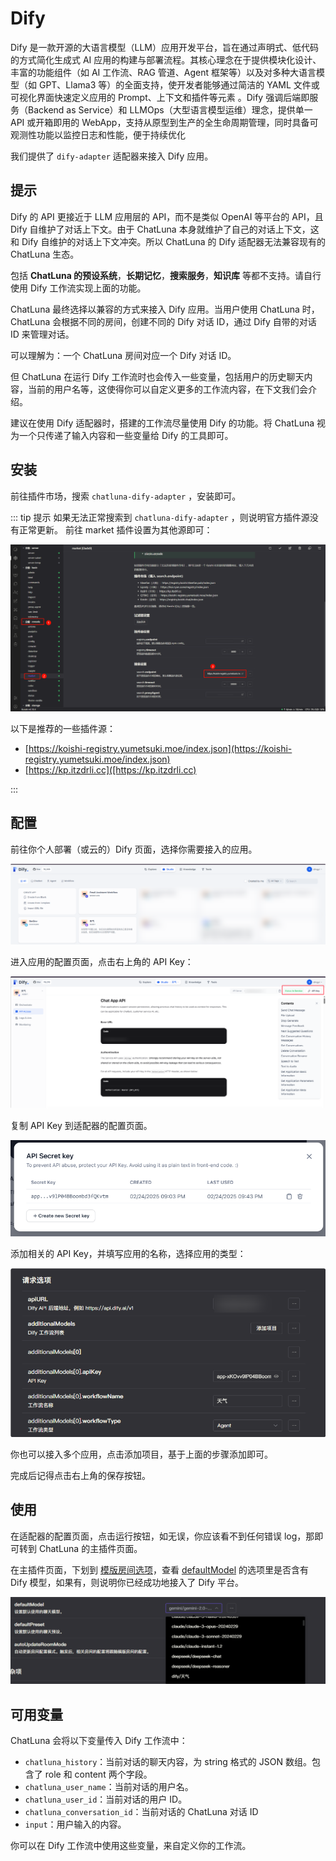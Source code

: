 # Dify

Dify 是一款开源的大语言模型（LLM）应用开发平台，旨在通过声明式、低代码的方式简化生成式 AI 应用的构建与部署流程。其核心理念在于提供模块化设计、丰富的功能组件（如 AI 工作流、RAG 管道、Agent 框架等）以及对多种大语言模型（如 GPT、Llama3 等）的全面支持，使开发者能够通过简洁的 YAML 文件或可视化界面快速定义应用的 Prompt、上下文和插件等元素
。Dify 强调后端即服务（Backend as Service）和 LLMOps（大型语言模型运维）理念，提供单一 API 或开箱即用的 WebApp，支持从原型到生产的全生命周期管理，同时具备可观测性功能以监控日志和性能，便于持续优化

我们提供了 `dify-adapter` 适配器来接入 Dify 应用。

## 提示

Dify 的 API 更接近于 LLM 应用层的 API，而不是类似 OpenAI 等平台的 API，且 Dify 自维护了对话上下文。由于 ChatLuna 本身就维护了自己的对话上下文，这和 Dify 自维护的对话上下文冲突。所以 ChatLuna 的 Dify 适配器无法兼容现有的 ChatLuna 生态。

包括 **ChatLuna 的预设系统**，**长期记忆**，**搜索服务**，**知识库** 等都不支持。请自行使用 Dify 工作流实现上面的功能。

ChatLuna 最终选择以兼容的方式来接入 Dify 应用。当用户使用 ChatLuna 时，ChatLuna 会根据不同的房间，创建不同的 Dify 对话 ID，通过 Dify 自带的对话 ID 来管理对话。

可以理解为：一个 ChatLuna 房间对应一个 Dify 对话 ID。

但 ChatLuna 在运行 Dify 工作流时也会传入一些变量，包括用户的历史聊天内容，当前的用户名等，这使得你可以自定义更多的工作流内容，在下文我们会介绍。

建议在使用 Dify 适配器时，搭建的工作流尽量使用 Dify 的功能。将 ChatLuna 视为一个只传递了输入内容和一些变量给 Dify 的工具即可。

## 安装

前往插件市场，搜索 `chatluna-dify-adapter` ，安装即可。

::: tip 提示
如果无法正常搜索到 `chatluna-dify-adapter` ，则说明官方插件源没有正常更新。
前往 market 插件设置为其他源即可：

![market](../../public/images/markethuanyuan.png)

以下是推荐的一些插件源：

* [https://koishi-registry.yumetsuki.moe/index.json](https://koishi-registry.yumetsuki.moe/index.json)
* [https://kp.itzdrli.cc]([https://kp.itzdrli.cc)

:::

## 配置

前往你个人部署（或云的）Dify 页面，选择你需要接入的应用。

![alt text](../../public/images/image-77.png)

进入应用的配置页面，点击右上角的 API Key：

![alt text](../../public/images/image-78.png)

复制 API Key 到适配器的配置页面。

![alt text](../../public/images/image-79.png)

添加相关的 API Key，并填写应用的名称，选择应用的类型：

![alt text](../../public/images/image-80.png)

你也可以接入多个应用，点击添加项目，基于上面的步骤添加即可。

完成后记得点击右上角的保存按钮。

## 使用

在适配器的配置页面，点击运行按钮，如无误，你应该看不到任何错误 log，那即可转到 ChatLuna 的主插件页面。

在主插件页面，下划到 [模版房间选项](../useful-configurations.md#模版房间选项)，查看 [defaultModel](../useful-configurations.md#defaultmodel) 的选项里是否含有 Dify 模型，如果有，则说明你已经成功地接入了 Dify 平台。

![alt text](../../public/images/image-81.png)

## 可用变量

ChatLuna 会将以下变量传入 Dify 工作流中：

* `chatluna_history`：当前对话的聊天内容，为 string 格式的 JSON 数组。包含了 role 和 content 两个字段。
* `chatluna_user_name`：当前对话的用户名。
* `chatluna_user_id`：当前对话的用户 ID。
* `chatluna_conversation_id`：当前对话的 ChatLuna 对话 ID
* `input`：用户输入的内容。

你可以在 Dify 工作流中使用这些变量，来自定义你的工作流。
